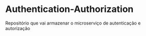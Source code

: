 # Authentication-Authorization
Repositório que vai armazenar o microserviço de autenticação e autorização
